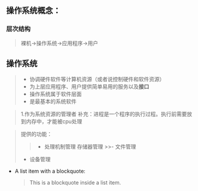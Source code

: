 ## 操作系统概念：
### 层次结构
>裸机->操作系统->应用程序->用户

操作系统
-
>- 协调硬件软件等计算机资源（或者说控制硬件和软件资源）
>- 为上层应用程序、用户提供简单易用的服务以及<b>接口</b>
>- 操作系统属于软件层面
>- 是最基本的系统软件

>1.作为系统资源的管理者
> 补充：进程是一个程序的执行过程。执行前需要放到内存中，才能被cpu处理

> 提供的功能：
>>- 处理机制管理
>> 存储器管理
    >>- 文件管理
>- 设备管理

*   A list item with a blockquote:

    > This is a blockquote
    > inside a list item.